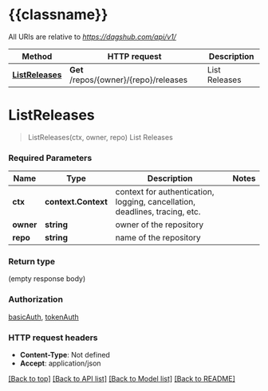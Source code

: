 # {{classname}}

All URIs are relative to *https://dagshub.com/api/v1/*

Method | HTTP request | Description
------------- | ------------- | -------------
[**ListReleases**](ReleasesApi.md#ListReleases) | **Get** /repos/{owner}/{repo}/releases | List Releases

# **ListReleases**
> ListReleases(ctx, owner, repo)
List Releases

### Required Parameters

Name | Type | Description  | Notes
------------- | ------------- | ------------- | -------------
 **ctx** | **context.Context** | context for authentication, logging, cancellation, deadlines, tracing, etc.
  **owner** | **string**| owner of the repository | 
  **repo** | **string**| name of the repository | 

### Return type

 (empty response body)

### Authorization

[basicAuth](../README.md#basicAuth), [tokenAuth](../README.md#tokenAuth)

### HTTP request headers

 - **Content-Type**: Not defined
 - **Accept**: application/json

[[Back to top]](#) [[Back to API list]](../README.md#documentation-for-api-endpoints) [[Back to Model list]](../README.md#documentation-for-models) [[Back to README]](../README.md)

